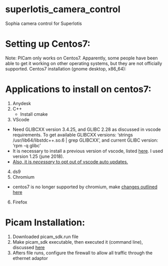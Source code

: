# superlotis_camera_control
Sophia camera control for Superlotis


# Setting up Centos7:
Note: PICam only works on Centos7. Apparently, some people have been able to get it working on other operating systems, but they are not officially supported. 
Centos7 installation (gnome desktop, x86_64):


# Applications to install on centos7:
1. Anydesk 
2. C++
   - Install cmake
4. VScode
  - Need GLIBCXX version 3.4.25, and GLIBC 2.28 as discussed in vscode requirements. To get available GLIBCXX versions: ‘strings /usr/lib64/libstdc++.so.6 | grep GLIBCXX’, and current GLIBC version: ‘rpm -q glibc’
  - It is necessary to install a previous version of vscode, listed [here](https://code.visualstudio.com/docs/supporting/faq#_previous-release-versions). I used version 1.25 (june 2018).
  - [Also, it is *necessary* to opt out of vscode auto updates.](https://code.visualstudio.com/docs/supporting/FAQ#:~:text=You%20can%20install%20a%20previous,a%20specific%20release%20notes%20page)
4. ds9 
5. Chromium
  - centos7 is no longer supported by chromium, make [changes outlined here](https://serverfault.com/questions/904304/could-not-resolve-host-mirrorlist-centos-org-centos-7)
6. Firefox

# Picam Installation:
1. Downloaded picam_sdk.run file
2. Make picam_sdk executable, then executed it (command line), discussed [here](https://askubuntu.com/questions/18747/how-do-i-install-run-files)
3. Afters file runs, configure the firewall to allow all traffic through the ethernet adaptor



